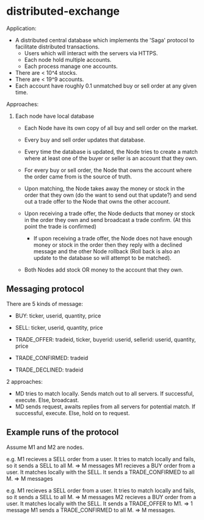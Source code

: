# distributed-exchange

Application:
- A distributed central database which implements the 'Saga' protocol to facilitate distributed transactions.
    - Users which will interact with the servers via HTTPS.
    - Each node hold multiple accounts.
    - Each process manage one accounts.
- There are < 10^4 stocks.
- There are < 19^9 accounts.
- Each account have roughly 0.1 unmatched buy or sell order at any given time.

Approaches:
1. Each node have local database
    - Each Node have its own copy of all buy and sell order on the market.
    - Every buy and sell order updates that database.
    - Every time the database is updated, the Node tries to create a match where at least one of the buyer or seller is an account that they own.

    - For every buy or sell order, the Node that owns the account where the order came from is the source of truth.

    - Upon matching, the Node takes away the money or stock in the order that they own (do the want to send out that update?) and send out a trade offer to the Node that owns the other account.
    - Upon receiving a trade offer, the Node deducts that money or stock in the order they own and send broadcast a trade confirm. (At this point the trade is confirmed)
        - If upon receiving a trade offer, the Node does not have enough money or stock in the order then they reply with a declined message and the other Node rollback (Roll back is also an update to the database so will attempt to be matched).
    - Both Nodes add stock OR money to the account that they own.

## Messaging protocol
There are 5 kinds of message:
 - BUY:
        ticker,
        userid,
        quantity,
        price

 - SELL:
        ticker,
        userid,
        quantity,
        price

 - TRADE_OFFER:
        tradeid,
        ticker,
        buyerid: userid,
        sellerid: userid,
        quantity,
        price

 - TRADE_CONFIRMED:
        tradeid

 - TRADE_DECLINED:
        tradeid

2 approaches:
- MD tries to match locally. Sends match out to all servers. If successful, execute. Else, broadcast.
- MD sends request, awaits replies from all servers for potential match. If successful, execute. Else, hold on to request.


## Example runs of the protocol
Assume M1 and M2 are nodes.

e.g. M1 recieves a SELL order from a user. It tries to match locally and fails, so it sends a SELL to all M. => M messages
     M1 recieves a BUY order from a user. It matches locally with the SELL. It sends a TRADE_CONFIRMED to all M. => M messages

e.g. M1 recieves a SELL order from a user. It tries to match locally and fails, so it sends a SELL to all M. => M messages
     M2 recieves a BUY order from a user. It matches locally with the SELL. It sends a TRADE_OFFER to M1. => 1 message
     M1 sends a TRADE_CONFIRMED to all M. => M messages.